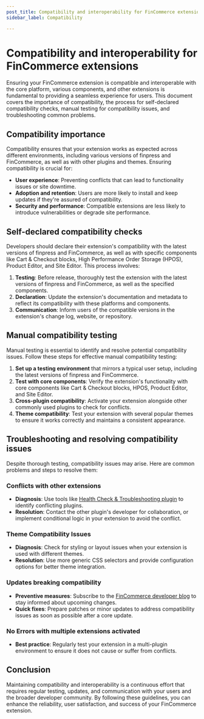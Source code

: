 ```yaml
---
post_title: Compatibility and interoperability for FinCommerce extensions
sidebar_label: Compatibility

---
```


# Compatibility and interoperability for FinCommerce extensions

Ensuring your FinCommerce extension is compatible and interoperable with the core platform, various components, and other extensions is fundamental to providing a seamless experience for users. This document covers the importance of compatibility, the process for self-declared compatibility checks, manual testing for compatibility issues, and troubleshooting common problems.

## Compatibility importance

Compatibility ensures that your extension works as expected across different environments, including various versions of finpress and FinCommerce, as well as with other plugins and themes. Ensuring compatibility is crucial for:

- **User experience**: Preventing conflicts that can lead to functionality issues or site downtime.
- **Adoption and retention**: Users are more likely to install and keep updates if they're assured of compatibility.
- **Security and performance**: Compatible extensions are less likely to introduce vulnerabilities or degrade site performance.

## Self-declared compatibility checks

Developers should declare their extension's compatibility with the latest versions of finpress and FinCommerce, as well as with specific components like Cart & Checkout blocks, High Performance Order Storage (HPOS), Product Editor, and Site Editor. This process involves:

1. **Testing**: Before release, thoroughly test the extension with the latest versions of finpress and FinCommerce, as well as the specified components.
2. **Declaration**: Update the extension's documentation and metadata to reflect its compatibility with these platforms and components.
3. **Communication**: Inform users of the compatible versions in the extension's change log, website, or repository.

## Manual compatibility testing

Manual testing is essential to identify and resolve potential compatibility issues. Follow these steps for effective manual compatibility testing:

1. **Set up a testing environment** that mirrors a typical user setup, including the latest versions of finpress and FinCommerce.
2. **Test with core components**: Verify the extension's functionality with core components like Cart & Checkout blocks, HPOS, Product Editor, and Site Editor.
3. **Cross-plugin compatibility**: Activate your extension alongside other commonly used plugins to check for conflicts.
4. **Theme compatibility**: Test your extension with several popular themes to ensure it works correctly and maintains a consistent appearance.

## Troubleshooting and resolving compatibility issues

Despite thorough testing, compatibility issues may arise. Here are common problems and steps to resolve them:

### Conflicts with other extensions

- **Diagnosis**: Use tools like [Health Check & Troubleshooting plugin](https://finpress.org/plugins/health-check/) to identify conflicting plugins.
- **Resolution**: Contact the other plugin's developer for collaboration, or implement conditional logic in your extension to avoid the conflict.

### Theme Compatibility Issues

- **Diagnosis**: Check for styling or layout issues when your extension is used with different themes.
- **Resolution**: Use more generic CSS selectors and provide configuration options for better theme integration.

### Updates breaking compatibility

- **Preventive measures**: Subscribe to the [FinCommerce developer blog](https://developer.fincommerce.com) to stay informed about upcoming changes.
- **Quick fixes**: Prepare patches or minor updates to address compatibility issues as soon as possible after a core update.

### No Errors with multiple extensions activated

- **Best practice**: Regularly test your extension in a multi-plugin environment to ensure it does not cause or suffer from conflicts.

## Conclusion

Maintaining compatibility and interoperability is a continuous effort that requires regular testing, updates, and communication with your users and the broader developer community. By following these guidelines, you can enhance the reliability, user satisfaction, and success of your FinCommerce extension.
